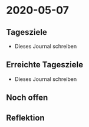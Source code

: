 # 2020-05-07
## Tagesziele
* Dieses Journal schreiben
## Erreichte Tagesziele
* Dieses Journal schreiben
## Noch offen
## Reflektion
